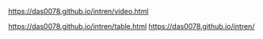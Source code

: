 https://das0078.github.io/intren/video.html

https://das0078.github.io/intren/table.html
https://das0078.github.io/intren/
